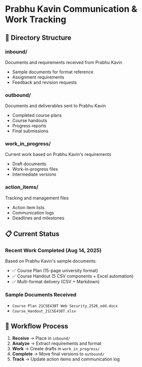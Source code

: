 # Prabhu Kavin Communication & Work Tracking

## 📁 Directory Structure

### **inbound/**
Documents and requirements received from Prabhu Kavin
- Sample documents for format reference
- Assignment requirements
- Feedback and revision requests

### **outbound/** 
Documents and deliverables sent to Prabhu Kavin
- Completed course plans
- Course handouts
- Progress reports
- Final submissions

### **work_in_progress/**
Current work based on Prabhu Kavin's requirements
- Draft documents
- Work-in-progress files
- Intermediate versions

### **action_items/**
Tracking and management files
- Action item lists
- Communication logs
- Deadlines and milestones

## 📋 Current Status

### **Recent Work Completed (Aug 14, 2025)**
Based on Prabhu Kavin's sample documents:
- ✅ Course Plan (15-page university format)
- ✅ Course Handout (5 CSV components + Excel automation)
- ✅ Multi-format delivery (CSV + Markdown)

### **Sample Documents Received**
- `Course Plan 21CSE438T Web Security_2526_odd.docx`
- `Course_Handout_21CSE438T.xlsx`

## 🎯 Workflow Process

1. **Receive** → Place in `inbound/`
2. **Analyze** → Extract requirements and format
3. **Work** → Create drafts in `work_in_progress/`
4. **Complete** → Move final versions to `outbound/`
5. **Track** → Update action items and communication log